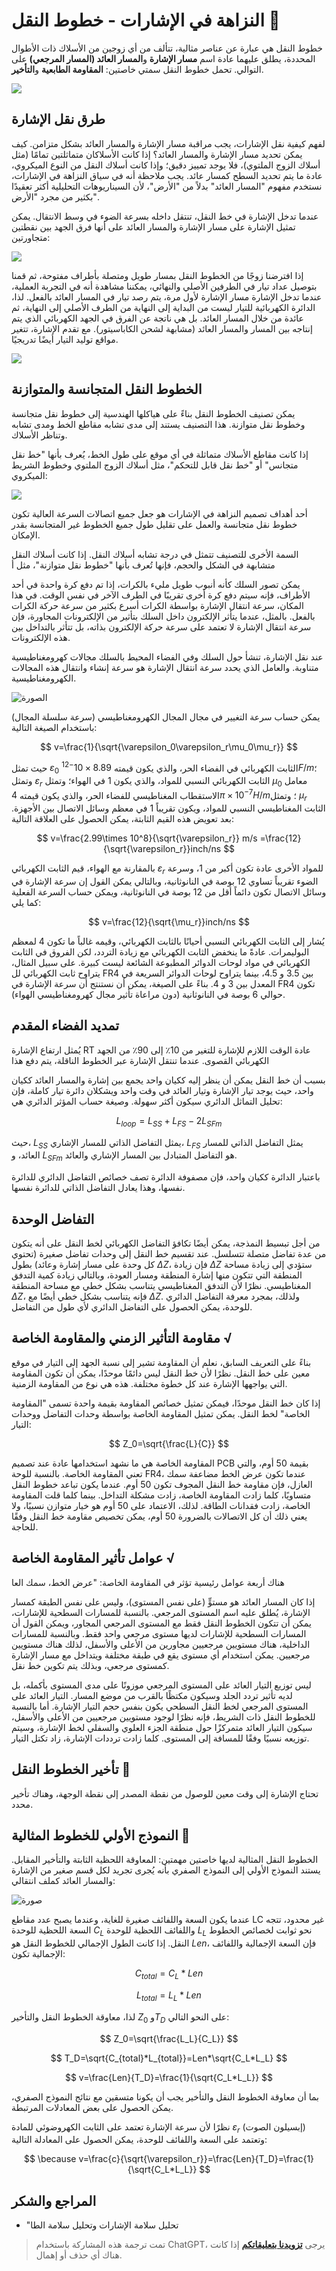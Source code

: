 # النزاهة في الإشارات - خطوط النقل 🚧

خطوط النقل هي عبارة عن عناصر مثالية، تتألف من أي زوجين من الأسلاك ذات الأطوال المحددة، يطلق عليهما عادة اسم **مسار الإشارة** و**المسار العائد (المسار المرجعي)** على التوالي. تحمل خطوط النقل سمتي خاصتين: **المقاومة الطابعية** و**التأخير**.

![](https://media.wiki-power.com/img/20221210160107.png)

## طرق نقل الإشارة

لفهم كيفية نقل الإشارات، يجب مراقبة مسار الإشارة والمسار العائد بشكل متزامن. كيف يمكن تحديد مسار الإشارة والمسار العائد؟ إذا كانت الأسلاكان متماثلتين تمامًا (مثل أسلاك الزوج الملتوي)، فلا يوجد تمييز دقيق؛ وإذا كانت أسلاك النقل من النوع الميكروي، عادة ما يتم تحديد السطح كمسار عائد. يجب ملاحظة أنه في سياق النزاهة في الإشارات، نستخدم مفهوم "المسار العائد" بدلاً من "الأرض"، لأن السيناريوهات التحليلية أكثر تعقيدًا بكثير من مجرد "الأرض".

عندما تدخل الإشارة في خط النقل، تنتقل داخله بسرعة الضوء في وسط الانتقال. يمكن تمثيل الإشارة على مسار الإشارة والمسار العائد على أنها فرق الجهد بين نقطتين متجاورتين:

![](https://media.wiki-power.com/img/20221221001014.png)

إذا افترضنا زوجًا من الخطوط النقل بمسار طويل ومتصلة بأطراف مفتوحة، ثم قمنا بتوصيل عداد تيار في الطرفين الأصلي والنهائي، يمكننا مشاهدة أنه في التجربة العملية، عندما تدخل الإشارة مسار الإشارة لأول مرة، يتم رصد تيار في المسار العائد بالفعل. لذا، الدائرة الكهربائية للتيار ليست من البداية إلى النهاية من الطرف الأصلي إلى النهاية، ثم عائدة من خلال المسار العائد. بل هي ناتجة عن الفرق في الجهد الكهربائي الذي يتم إنتاجه بين المسار والمسار العائد (مشابهة لشحن الكاباسيتور). مع تقدم الإشارة، تتغير مواقع توليد التيار أيضًا تدريجيًا.

![](https://media.wiki-power.com/img/currentonline.gif)

## الخطوط النقل المتجانسة والمتوازنة

يمكن تصنيف الخطوط النقل بناءً على هياكلها الهندسية إلى خطوط نقل متجانسة وخطوط نقل متوازنة. هذا التصنيف يستند إلى مدى تشابه مقاطع الخط ومدى تشابه وتناظر الأسلاك.

إذا كانت مقاطع الأسلاك متماثلة في أي موقع على طول الخط، يُعرف بأنها "خط نقل متجانس" أو "خط نقل قابل للتحكم"، مثل أسلاك الزوج الملتوي وخطوط الشريط الميكروي:

![](https://media.wiki-power.com/img/20221210160253.png)

أحد أهداف تصميم النزاهة في الإشارات هو جعل جميع اتصالات السرعة العالية تكون خطوط نقل متجانسة والعمل على تقليل طول جميع الخطوط غير المتجانسة بقدر الإمكان.

السمة الأخرى للتصنيف تتمثل في درجة تشابه أسلاك النقل. إذا كانت أسلاك النقل متشابهة في الشكل والحجم، فإنها تُعرف بأنها "خطوط نقل متوازنة"، مثل أ

يمكن تصور السلك كأنه أنبوب طويل مليء بالكرات، إذا تم دفع كرة واحدة في أحد الأطراف، فإنه سيتم دفع كرة أخرى تقريبًا في الطرف الآخر في نفس الوقت. في هذا المكان، سرعة انتقال الإشارة بواسطة الكرات أسرع بكثير من سرعة حركة الكرات بالفعل. بالمثل، عندما يتأثر الإلكترون داخل السلك بتأثير من الإلكترونات المجاورة، فإن سرعة انتقال الإشارة لا تعتمد على سرعة حركة الإلكترون بذاته، بل تتأثر بالتداخل بين هذه الإلكترونات.

عند نقل الإشارة، تنشأ حول السلك وفي الفضاء المحيط بالسلك مجالات كهرومغناطيسية متناوبة. والعامل الذي يحدد سرعة انتقال الإشارة هو سرعة إنشاء وانتقال هذه المجالات الكهرومغناطيسية.

![الصورة](https://media.wiki-power.com/img/20221210160322.png)

يمكن حساب سرعة التغيير في مجال المجال الكهرومغناطيسي (سرعة سلسلة المجال) باستخدام الصيغة التالية:

$$
v=\frac{1}{\sqrt{\varepsilon_0\varepsilon_r\mu_0\mu_r}}
$$

حيث تمثل $\varepsilon_0$ الثابت الكهربائي في الفضاء الحر، والذي يكون قيمته $8.89 \times 10^{-12} F/m$؛ وتمثل $\varepsilon_r$ الثابت الكهربائي النسبي للمواد، والذي يكون 1 في الهواء؛ وتمثل $\mu_0$ معامل الاستقطاب المغناطيسي للفضاء الحر، والذي يكون قيمته $4\pi\times10^{-7}H/m$؛ وتمثل $\mu_r$ الثابت المغناطيسي النسبي للمواد، ويكون تقريباً 1 في معظم وسائل الاتصال بين الأجهزة. بعد تعويض هذه القيم الثابتة، يمكن الحصول على العلاقة التالية:

$$
v=\frac{2.99\times 10^8}{\sqrt{\varepsilon_r}} m/s =\frac{12}{\sqrt{\varepsilon_r}}inch/ns
$$

بالمقارنة مع الهواء، قيم الثابت الكهربائي $\varepsilon_r$ للمواد الأخرى عادة تكون أكبر من 1، وسرعة الضوء تقريباً تساوي 12 بوصة في النانوثانية، وبالتالي يمكن القول إن سرعة الإشارة في وسائل الاتصال تكون دائماً أقل من 12 بوصة في النانوثانية، ويمكن حساب السرعة الفعلية كما يلي:

$$
v=\frac{12}{\sqrt{\mu_r}}inch/ns
$$

يُشار إلى الثابت الكهربائي النسبي أحيانًا بالثابت الكهربائي، وقيمه غالباً ما تكون 4 لمعظم البوليمرات. عادةً ما ينخفض الثابت الكهربائي مع زيادة التردد، لكن الفروق في الثابت الكهربائي في مواد لوحات الدوائر المطبوعة الشائعة ليست كبيرة. على سبيل المثال، يتراوح ثابت الكهربائي لل FR4 بين 3.5 و 4.5، بينما يتراوح لوحات الدوائر السريعة في المعدل بين 3 و 4. بناءً على الصيغة، يمكن أن نستنتج أن سرعة الإشارة في FR4 تكون حوالي 6 بوصة في النانوثانية (دون مراعاة تأثير مجال كهرومغناطيسي الهواء).

## تمديد الفضاء المقدم

يُمثل ارتفاع الإشارة RT عادة الوقت اللازم للإشارة للتغير من 10٪ إلى 90٪ من الجهد الكهربائي القصوى. عندما تنتقل الإشارة عبر الخطوط الناقلة، يتم دفع هذا

بسبب أن خط النقل يمكن أن ينظر إليه ككيان واحد يجمع بين إشارة والمسار العائد ككيان واحد، حيث يوجد تيار الإشارة وتيار العائد في وقت واحد ويشكلان دائرة تيار كاملة، فإن تحليل التماثل الدائري سيكون أكثر سهولة. وصيغة حساب المؤثر الدائري هي:

$$
L_{loop}=L_{SS}+L_{FS}-2L_{SFm}
$$

حيث، $L_{SS}$ يمثل التفاضل الذاتي للمسار الإشاري، $L_{FS}$ يمثل التفاضل الذاتي للمسار العائد، و $L_{SFm}$ هو التفاضل المتبادل بين المسار الإشاري والعائد.

باعتبار الدائرة ككيان واحد، فإن مصفوفة الدائرة تصف خصائص التفاضل الدائري للدائرة نفسها، وهذا يعادل التفاضل الذاتي للدائرة نفسها.

## التفاضل الوحدة

من أجل تبسيط النمذجة، يمكن أيضًا تكافؤ التفاضل الكهربائي لخط النقل على أنه يتكون من عدة تفاضل متصلة تتسلسل. عند تقسيم خط النقل إلى وحدات تفاضل صغيرة (تحتوي كل وحدة على مسار إشارة وعائد) بطول $\Delta Z$، فإن زيادة $\Delta Z$ ستؤدي إلى زيادة مساحة المنطقة التي تتكون منها إشارة المنطقة ومسار العودة، وبالتالي زيادة كمية التدفق المغناطيسي. نظرًا لأن التدفق المغناطيسي يتناسب بشكل خطي مع مساحة المنطقة $\Delta Z$، فإنه يتناسب بشكل خطي أيضًا مع $\Delta Z$. ولذلك، بمجرد معرفة التفاضل الدائري للوحدة، يمكن الحصول على التفاضل الدائري لأي طول من التفاضل.

## مقاومة التأثير الزمني والمقاومة الخاصة √

بناءً على التعريف السابق، نعلم أن المقاومة تشير إلى نسبة الجهد إلى التيار في موقع معين على خط النقل. نظرًا لأن خط النقل ليس دائمًا موحدًا، يمكن أن تكون المقاومة التي يواجهها الإشارة عند كل خطوة مختلفة. هذه هي نوع من المقاومة الزمنية.

إذا كان خط النقل موحدًا، فيمكن تمثيل خصائص المقاومة بقيمة واحدة تسمى "المقاومة الخاصة" لخط النقل. يمكن تمثيل المقاومة الخاصة بواسطة وحدات التفاضل ووحدات التيار:

$$
Z_0=\sqrt{\frac{L}{C}}
$$

المقاومة الخاصة هي ما نشهد استخدامها عادة عند تصميم PCB بقيمة 50 أوم، والتي تعني المقاومة الخاصة. بالنسبة للوحة FR4، عندما تكون عرض الخط مضاعفة سمك العازل، فإن مقاومة خط النقل المجوف تكون 50 أوم. عندما يكون تباعد خطوط النقل متساويًا، كلما زادت المقاومة الخاصة، زادت مشكلة التداخل. بينما كلما قلت المقاومة الخاصة، زادت فقدانات الطاقة. لذلك، الاعتماد على 50 أوم هو خيار متوازن نسبيًا، ولا يعني ذلك أن كل الاتصالات بالضرورة 50 أوم، يمكن تخصيص مقاومة خط النقل وفقًا للحاجة.

## عوامل تأثير المقاومة الخاصة √

هناك أربعة عوامل رئيسية تؤثر في المقاومة الخاصة: "عرض الخط، سمك العا

إذا كان المسار العائد هو مستوٍّ (على نفس المستوى)، وليس على نفس الطبقة كمسار الإشارة، يُطلق عليه اسم المستوى المرجعي. بالنسبة للمسارات السطحية للإشارات، يمكن أن تتكون الخطوط النقل فقط مع المستوى المرجعي المجاور، ويمكن القول أن المسارات السطحية للإشارات لديها مستوى مرجعي واحد فقط. وبالنسبة للمسارات الداخلية، هناك مستويين مرجعيين مجاورين من الأعلى والأسفل، لذلك هناك مستويين مرجعيين. يمكن استخدام أي مستوى يقع في طبقة مختلفة ويتداخل مع مسار الإشارة كمستوى مرجعي، وبذلك يتم تكوين خط نقل.

ليس توزيع التيار العائد على المستوى المرجعي موزونًا على مدى المستوى بأكمله، بل لديه تأثير تردد الجلد وسيكون مكتظًا بالقرب من موضع المسار. التيار العائد على المستوى المرجعي لخط النقل السطحي يكون بنفس حجم التيار الإشارة. أما بالنسبة للخطوط النقل ذات الشريط، فإنه نظرًا لوجود مستويين مرجعيين من الأعلى والأسفل، سيكون التيار العائد متمركزًا حول منطقة الجزء العلوي والسفلي لخط الإشارة، وسيتم توزيعه نسبيًا وفقًا للمسافة إلى المستوى. كلما زادت ترددات الإشارة، زاد تكتل التيار.

## تأخير الخطوط النقل 🚧

تحتاج الإشارة إلى وقت معين للوصول من نقطة المصدر إلى نقطة الوجهة، وهناك تأخير محدد.

## النموذج الأولي للخطوط المثالية 🚧

الخطوط النقل المثالية لديها خاصتين مهمتين: المعاوقة اللحظية الثابتة والتأخير المقابل. يستند النموذج الأولي إلى النموذج الصفري بأنه يُجرى تجريد لكل قسم صغير من الإشارة والمسار العائد كملف انتقالي:

![صورة](https://media.wiki-power.com/img/20221210160828.png)

عندما يكون السعة واللفائف صغيرة للغاية، وعندما يصبح عدد مقاطع LC غير محدود، تتجه السعة اللحظية للوحدة $C_L$ واللفائف اللحظية للوحدة $L_L$ نحو ثوابت لخصائص الخطوط النقل. إذا كانت الطول الإجمالي للخطوط النقل هو $Len$، فإن السعة الإجمالية واللفائف الإجمالية تكون:

$$
C_{total}=C_L*Len
$$

$$
L_{total}=L_L*Len
$$

لذا، معاوقة الخطوط النقل والتأخير $Z_0$ و$T_D$ على النحو التالي:

$$
Z_0=\sqrt{\frac{L_L}{C_L}}
$$

$$
T_D=\sqrt{C_{total}*L_{total}}=Len*\sqrt{C_L*L_L}
$$

$$
v=\frac{Len}{T_D}=\frac{1}{\sqrt{C_L*L_L}}
$$

بما أن معاوقة الخطوط النقل والتأخير يجب أن يكونا متسقين مع نتائج النموذج الصفري، يمكن الحصول على بعض المعادلات المرتبطة.

نظرًا لأن سرعة الإشارة تعتمد على الثابت الكهروضوئي للمادة $\varepsilon_r$ (إبسيلون الصوت) وتعتمد على السعة واللفائف للوحدة، يمكن الحصول على المعادلة التالية:

$$
\because v=\frac{c}{\sqrt{\varepsilon_r}}=\frac{Len}{T_D}=\frac{1}{\sqrt{C_L*L_L}}
$$

## المراجع والشكر

- "تحليل سلامة الإشارات وتحليل سلامة الطا

> تمت ترجمة هذه المشاركة باستخدام ChatGPT، يرجى [**تزويدنا بتعليقاتكم**](https://github.com/linyuxuanlin/Wiki_MkDocs/issues/new) إذا كانت هناك أي حذف أو إهمال.
